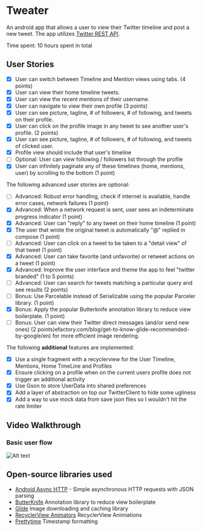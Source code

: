 # Tweater

An android app that allows a user to view their Twitter timeline and post a new tweet. The app utilizes [Twitter REST API](https://dev.twitter.com/rest/public).

Time spent: 10 hours spent in total

## User Stories

- [x] User can switch between Timeline and Mention views using tabs. (4 points)
- [x] User can view their home timeline tweets.
- [x] User can view the recent mentions of their username.
- [x] User can navigate to view their own profile (3 points)
- [x] User can see picture, tagline, # of followers, # of following, and tweets on their profile.
- [x] User can click on the profile image in any tweet to see another user's profile. (2 points)
- [x] User can see picture, tagline, # of followers, # of following, and tweets of clicked user.
- [x] Profile view should include that user's timeline
- [ ] Optional: User can view following / followers list through the profile
- [x] User can infinitely paginate any of these timelines (home, mentions, user) by scrolling to the bottom (1 point)

The following advanced user stories are optional:

- [ ] Advanced: Robust error handling, check if internet is available, handle error cases, network failures (1 point)
- [x] Advanced: When a network request is sent, user sees an indeterminate progress indicator (1 point)
- [x] Advanced: User can "reply" to any tweet on their home timeline (1 point)
- [x] The user that wrote the original tweet is automatically "@" replied in compose (1 point)
- [ ] Advanced: User can click on a tweet to be taken to a "detail view" of that tweet (1 point)
- [x] Advanced: User can take favorite (and unfavorite) or retweet actions on a tweet (1 point)
- [x] Advanced: Improve the user interface and theme the app to feel "twitter branded" (1 to 5 points)
- [ ] Advanced: User can search for tweets matching a particular query and see results (2 points)
- [ ] Bonus: Use Parcelable instead of Serializable using the popular Parceler library. (1 point)
- [x] Bonus: Apply the popular Butterknife annotation library to reduce view boilerplate. (1 point)
- [ ] Bonus: User can view their Twitter direct messages (and/or send new ones) (2 points)efactory.com/blog/get-to-know-glide-recommended-by-google/en) for more efficient image rendering.

The following **additional** features are implemented:

- [x] Use a single fragment with a recyclerview for the User Timeline, Mentions, Home TimeLine and Profiles
- [x] Ensure clicking on a profile when on the current users profile does not trigger an additional activity
- [x] Use Gson to store UserData into shared preferences
- [x] Add a layer of abstraction on top our TwitterClient to hide some ugliness
- [x] Add a way to use mock data from save json files so I wouldn't hit the rate limiter

## Video Walkthrough 

### Basic user flow
![Alt text](/demos/twitter_flow.gif)

## Open-source libraries used

- [Android Async HTTP](https://github.com/loopj/android-async-http) - Simple asynchronous HTTP requests with JSON parsing
- [ButterKnife](http://jakewharton.github.io/butterknife/) Annotation library to reduce view boilerplate
- [Glide](https://github.com/bumptech/glide) Image downloading and caching library 
- [RecyclerView Animators](https://github.com/wasabeef/recyclerview-animators) RecyclerView Animiations
- [Prettytime](http://www.ocpsoft.org/prettytime/) Timestamp formatting
